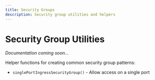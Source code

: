 ```yaml
---
title: Security Groups
description: Security group utilities and helpers
---
```


# Security Group Utilities

*Documentation coming soon...*

Helper functions for creating common security group patterns:

- `singlePortIngressSecurityGroup()` - Allow access on a single port